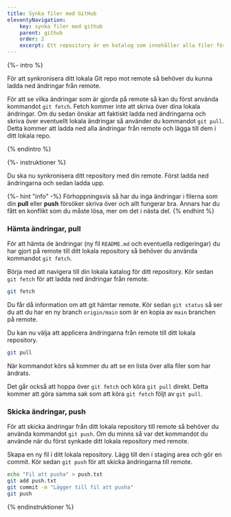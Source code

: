 ```yaml
---
title: Synka filer med GitHub
eleventyNavigation:
    key: synka filer med github
    parent: github
    order: 2
    excerpt: Ett repository är en katalog som innehåller alla filer för ett projekt.
---
```


{%- intro %}

För att synkronisera ditt lokala Git repo mot remote så behöver du kunna ladda ned ändringar från remote.

För att se vilka ändringar som är gjorda på remote så kan du först använda kommandot `git fetch`. Fetch kommer inte att skriva över dina lokala ändringar. Om du sedan önskar att faktiskt ladda ned ändringarna och skriva över eventuellt lokala ändringar så använder du kommandot `git pull`. Detta kommer att ladda ned alla ändringar från remote och lägga till dem i ditt lokala repo.

{% endintro %}

{%- instruktioner %}

Du ska nu synkronisera ditt repository med din remote. Först ladda ned ändringarna och sedan ladda upp.

{%- hint "info" -%}
Förhoppningsvis så har du inga ändringar i filerna som din **pull** eller **push** försöker skriva över och allt fungerar bra. Annars har du fått en konflikt som du måste lösa, mer om det i nästa del.
{% endhint %}

### Hämta ändringar, pull

För att hämta de ändringar (ny fil `README.md` och eventuella redigeringar) du har gjort på remote till ditt lokala repository så behöver du använda kommandot `git fetch`.

Börja med att navigera till din lokala katalog för ditt repository. Kör sedan `git fetch` för att ladda ned ändringar från remote.

```bash
git fetch
```

Du får då information om att git hämtar remote. Kör sedan `git status` så ser du att du har en ny branch `origin/main` som är en kopia av `main` branchen på remote.

Du kan nu välja att applicera ändringarna från remote till ditt lokala repository.

```bash
git pull
```

När kommandot körs så kommer du att se en lista över alla filer som har ändrats.

Det går också att hoppa över `git fetch` och köra `git pull` direkt. Detta kommer att göra samma sak som att köra `git fetch` följt av `git pull`.

### Skicka ändringar, push

För att skicka ändringar från ditt lokala repository till remote så behöver du använda kommandot `git push`. Om du minns så var det kommandot du använde när du först synkade ditt lokala repository med remote.

Skapa en ny fil i ditt lokala repository. Lägg till den i staging area och gör en commit. Kör sedan `git push` för att skicka ändringarna till remote.

```bash
echo "Fil att pusha" > push.txt
git add push.txt
git commit -m "Lägger till fil att pusha"
git push
```

{% endinstruktioner %}
